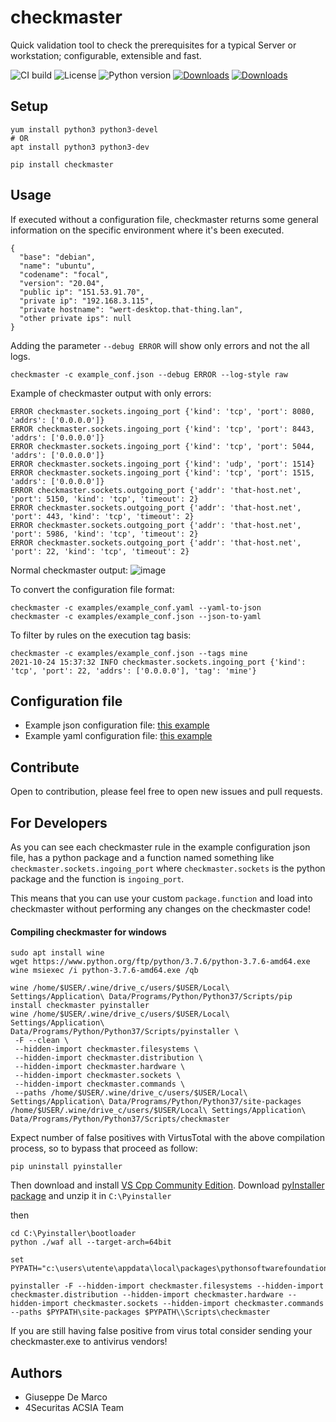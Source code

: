 # checkmaster
Quick validation tool to check the prerequisites for a typical Server or workstation; configurable, extensible and fast.


![CI build](https://github.com/4Securitas/checkmaster/workflows/checkmaster/badge.svg)
![License](https://img.shields.io/badge/license-Affero%203-blue)
![Python version](https://img.shields.io/badge/python-3.7%20%7C%203.8%20%7C%203.9-blue.svg)
[![Downloads](https://pepy.tech/badge/checkmaster)](https://pepy.tech/project/checkmaster)
[![Downloads](https://pepy.tech/badge/checkmaster/week)](https://pepy.tech/project/checkmaster)

## Setup

````
yum install python3 python3-devel
# OR
apt install python3 python3-dev

pip install checkmaster
````

## Usage

If executed without a configuration file, checkmaster returns some general information on the specific environment where it's been executed.

````
{
  "base": "debian",
  "name": "ubuntu",
  "codename": "focal",
  "version": "20.04",
  "public ip": "151.53.91.70",
  "private ip": "192.168.3.115",
  "private hostname": "wert-desktop.that-thing.lan",
  "other private ips": null
}
````

Adding the parameter `--debug ERROR` will show only errors and not the all logs.
````
checkmaster -c example_conf.json --debug ERROR --log-style raw
````

Example of checkmaster output with only errors:
````
ERROR checkmaster.sockets.ingoing_port {'kind': 'tcp', 'port': 8080, 'addrs': ['0.0.0.0']}
ERROR checkmaster.sockets.ingoing_port {'kind': 'tcp', 'port': 8443, 'addrs': ['0.0.0.0']}
ERROR checkmaster.sockets.ingoing_port {'kind': 'tcp', 'port': 5044, 'addrs': ['0.0.0.0']}
ERROR checkmaster.sockets.ingoing_port {'kind': 'udp', 'port': 1514}
ERROR checkmaster.sockets.ingoing_port {'kind': 'tcp', 'port': 1515, 'addrs': ['0.0.0.0']}
ERROR checkmaster.sockets.outgoing_port {'addr': 'that-host.net', 'port': 5150, 'kind': 'tcp', 'timeout': 2}
ERROR checkmaster.sockets.outgoing_port {'addr': 'that-host.net', 'port': 443, 'kind': 'tcp', 'timeout': 2}
ERROR checkmaster.sockets.outgoing_port {'addr': 'that-host.net', 'port': 5986, 'kind': 'tcp', 'timeout': 2}
ERROR checkmaster.sockets.outgoing_port {'addr': 'that-host.net', 'port': 22, 'kind': 'tcp', 'timeout': 2}
````

Normal checkmaster output:
![image](https://user-images.githubusercontent.com/1297620/139543038-fc8622f8-e238-43f9-ad87-488ad38c7168.png)


To convert the configuration file format:
````
checkmaster -c examples/example_conf.yaml --yaml-to-json
checkmaster -c examples/example_conf.json --json-to-yaml
````

To filter by rules on the execution tag basis:

````
checkmaster -c examples/example_conf.json --tags mine
2021-10-24 15:37:32 INFO checkmaster.sockets.ingoing_port {'kind': 'tcp', 'port': 22, 'addrs': ['0.0.0.0'], 'tag': 'mine'}
````


## Configuration file

- Example json configuration file: [this example](examples/example_conf.json)
- Example yaml configuration file: [this example](examples/example_conf.yaml)

## Contribute

Open to contribution, please feel free to open new issues and pull requests.

## For Developers

As you can see each checkmaster rule in the example configuration json file, has a python package and a function named something like `checkmaster.sockets.ingoing_port` where `checkmaster.sockets` is the python package and the function is `ingoing_port`.

This means that you can use your custom `package.function` and load into checkmaster without performing any changes on the checkmaster code!

#### Compiling checkmaster for windows


````
sudo apt install wine
wget https://www.python.org/ftp/python/3.7.6/python-3.7.6-amd64.exe
wine msiexec /i python-3.7.6-amd64.exe /qb

wine /home/$USER/.wine/drive_c/users/$USER/Local\ Settings/Application\ Data/Programs/Python/Python37/Scripts/pip install checkmaster pyinstaller
wine /home/$USER/.wine/drive_c/users/$USER/Local\ Settings/Application\ Data/Programs/Python/Python37/Scripts/pyinstaller \
 -F --clean \
 --hidden-import checkmaster.filesystems \
 --hidden-import checkmaster.distribution \
 --hidden-import checkmaster.hardware \
 --hidden-import checkmaster.sockets \
 --hidden-import checkmaster.commands \
 --paths /home/$USER/.wine/drive_c/users/$USER/Local\ Settings/Application\ Data/Programs/Python/Python37/site-packages /home/$USER/.wine/drive_c/users/$USER/Local\ Settings/Application\ Data/Programs/Python/Python37/Scripts/checkmaster
````

Expect number of false positives with VirtusTotal with the above compilation process, so to bypass that proceed as follow:

````
pip uninstall pyinstaller
````
Then download and install [VS Cpp Community Edition](http://visualstudio.microsoft.com/vs/features/cplusplus/).
Download [pyInstaller package](http://github.com/pyinstaller/pyinstaller/releases) and unzip it in `C:\Pyinstaller`

then
````
cd C:\Pyinstaller\bootloader
python ./waf all --target-arch=64bit

set PYPATH="c:\users\utente\appdata\local\packages\pythonsoftwarefoundation.python.3.9_qbz5n2kfra8p0\localcache\roaming\python\python39"

pyinstaller -F --hidden-import checkmaster.filesystems --hidden-import checkmaster.distribution --hidden-import checkmaster.hardware --hidden-import checkmaster.sockets --hidden-import checkmaster.commands --paths $PYPATH\site-packages $PYPATH\\Scripts\checkmaster
````

If you are still having false positive from virus total consider sending your checkmaster.exe to antivirus vendors!


## Authors

- Giuseppe De Marco
- 4Securitas ACSIA Team
